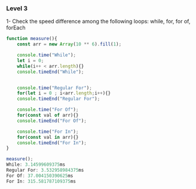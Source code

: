 ### Level 3
1- Check the speed difference among the following loops: while, for, for of, forEach
```javascript
function measure(){
    const arr = new Array(10 ** 6).fill(1);

    console.time("While");
    let i = 0;
    while(i++ < arr.length){}
    console.timeEnd("While");


    console.time("Regular For");
    for(let i = 0 ; i<arr.length;i++){}
    console.timeEnd("Regular For");

    console.time("For Of");
    for(const val of arr){}
    console.timeEnd("For Of");

    console.time("For In");
    for(const val in arr){}
    console.timeEnd("For In");
}
```
```javascript
measure();
While: 3.14599609375ms
Regular For: 3.532958984375ms
For Of: 37.004150390625ms
For In: 315.581787109375ms
```

